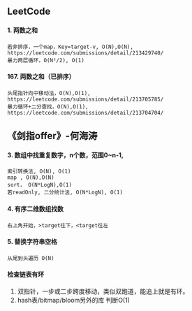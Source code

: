 ## LeetCode
#### 1. 两数之和
```
若非排序，一个map，Key=target-v, O(N),O(N), https://leetcode.com/submissions/detail/213429740/
暴力两层循环，O(N²/2), O(1)
```
#### 167. 两数之和（已排序）
```
头尾指针向中移动法，O(N),O(1), https://leetcode.com/submissions/detail/213705785/
暴力循环+二分查找，O(N),O(1), https://leetcode.com/submissions/detail/213704704/
```

### 

## 《剑指offer》-何海涛

#### 3. 数组中找重复数字，n个数，范围0~n-1,
```
索引转换法, O(N), O(1)
map , O(N),O(N)
sort， O(N*LogN),O(1)
若readOnly, 二分统计法, O(N*LogN), O(1)
```
#### 4. 有序二维数组找数
```
右上角开始，>target往下，<target往左
```
#### 5. 替换字符串空格
```
从尾到头遍历 O(N)
```

#### 检查链表有环
1. 双指针，一步或二步跨度移动，类似双跑道，能追上就是有环。
2. hash表/bitmap/bloom另外的库 判断O(1)
